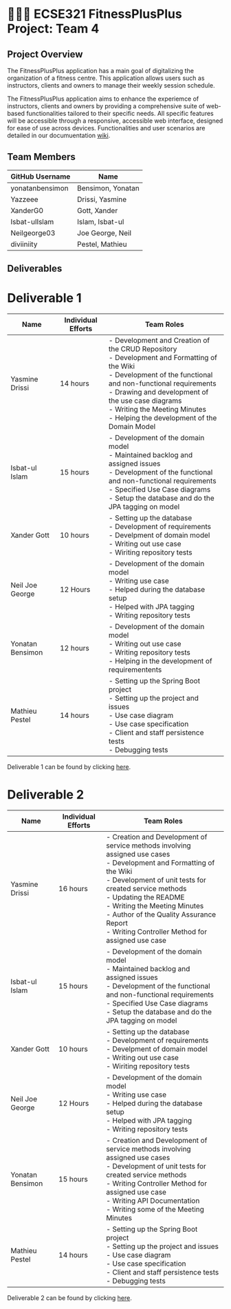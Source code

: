 # 💪➕➕ ECSE321 FitnessPlusPlus Project: Team 4

## Project Overview

The FitnessPlusPlus application has a main goal of digitalizing the organization of a fitness centre. This application allows users such as instructors, clients and owners to manage their weekly session schedule.

The FitnessPlusPlus application aims to enhance the experiemce of instructors, clients and owners by providing a comprehensive suite of web-based functionalities tailored to their specific needs. All specific features will be accessible through a responsive, accessible web interface, designed for ease of use across devices. Functionalities and user scenarios are detailed in our documuentation [wiki](../../wiki).

## Team Members

| GitHub Username |  Name             | 
|-----------------|  ---------------  |
| yonatanbensimon | Bensimon, Yonatan |
| Yazzeee         | Drissi, Yasmine   |
| XanderG0        | Gott, Xander      |
| Isbat-ulIslam   | Islam, Isbat-ul   |
| Neilgeorge03   | Joe George, Neil  |
| diviiniity      | Pestel, Mathieu   |

## Deliverables

# Deliverable 1

| Name             | Individual Efforts | Team Roles                                                                                                                                                                                                                                                                                                    |
|------------------|--------------------|---------------------------------------------------------------------------------------------------------------------------------------------------------------------------------------------------------------------------------------------------------------------------------------------------------------|
| Yasmine Drissi   | 14 hours           | - Development and Creation of the CRUD Repository<br/>- Development and Formatting of the Wiki<br/>- Development of the functional and non-functional requirements<br/>- Drawing and development of the use case diagrams<br/>- Writing the Meeting Minutes<br/>- Helping the development of the Domain Model |
| Isbat-ul Islam   | 15 hours           | - Development of the domain model<br/>- Maintained backlog and assigned issues<br/>- Development of the functional and non-functional requirements<br/>- Specified Use Case diagrams<br/>- Setup the database and do the JPA tagging on model                                                                 |
| Xander Gott      | 10 hours           | - Setting up the database<br/>- Development of requirements<br/>- Develpment of domain model<br/>- Writing out use case<br/>- Wiriting repository tests                                                                                                                                                       |
| Neil Joe George  | 12 Hours           | - Development of the domain model<br/>- Writing use case <br/>- Helped during the database setup<br/>- Helped with JPA tagging<br/>- Writing repository tests                                                                                                                                                 |
| Yonatan Bensimon | 12 hours           | - Development of the domain model<br/>- Writing out use case <br/>- Writing repository tests<br/>- Helping in the development of requirementents                                                                                                                                                              |
| Mathieu Pestel   | 14 hours           | - Setting up the Spring Boot project<br/>- Setting up the project and issues<br/>- Use case diagram<br/>- Use case specification<br/>- Client and staff persistence tests<br/>- Debugging tests                                                                                                               |


Deliverable 1 can be found by clicking [here](../../wiki/Deliverable-1).

# Deliverable 2

| Name             | Individual Efforts | Team Roles                                                                                                                                                                                                                                                                                                    |
|------------------|--------------------|---------------------------------------------------------------------------------------------------------------------------------------------------------------------------------------------------------------------------------------------------------------------------------------------------------------|
| Yasmine Drissi   | 16 hours           | - Creation and Development of service methods involving assigned use cases <br/>- Development and Formatting of the Wiki<br/>- Development of unit tests for created service methods<br/>- Updating the README<br/>- Writing the Meeting Minutes<br/>- Author of the Quality Assurance Report<br/>- Writing Controller Method for assigned use case |
| Isbat-ul Islam   | 15 hours           | - Development of the domain model<br/>- Maintained backlog and assigned issues<br/>- Development of the functional and non-functional requirements<br/>- Specified Use Case diagrams<br/>- Setup the database and do the JPA tagging on model                                                                 |
| Xander Gott      | 10 hours           | - Setting up the database<br/>- Development of requirements<br/>- Develpment of domain model<br/>- Writing out use case<br/>- Wiriting repository tests                                                                                                                                                       |
| Neil Joe George  | 12 Hours           | - Development of the domain model<br/>- Writing use case <br/>- Helped during the database setup<br/>- Helped with JPA tagging<br/>- Writing repository tests                                                                                                                                                 |
| Yonatan Bensimon | 15 hours           | - Creation and Development of service methods involving assigned use cases<br/>- Development of unit tests for created service methods <br/>- Writing Controller Method for assigned use case<br/>- Writing API Documentation <br/>- Writing some of the Meeting Minutes                                                                                                                                                          |
| Mathieu Pestel   | 14 hours           | - Setting up the Spring Boot project<br/>- Setting up the project and issues<br/>- Use case diagram<br/>- Use case specification<br/>- Client and staff persistence tests<br/>- Debugging tests                                                                                                               |


Deliverable 2 can be found by clicking [here](../../wiki/Deliverable-2).

